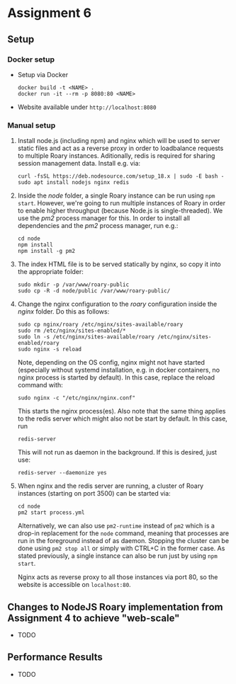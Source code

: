 # Assignment 6

## Setup

### Docker setup
* Setup via Docker

    ```console
    docker build -t <NAME> .
    docker run -it --rm -p 8080:80 <NAME>
    ```
* Website available under `http://localhost:8080`

### Manual setup

1. Install node.js (including npm) and nginx which will be used to server static files and act
as a reverse proxy in order to loadbalance requests to multiple Roary instances. Aditionally,
redis is required for sharing session management data. Install e.g. via:

    ```console
    curl -fsSL https://deb.nodesource.com/setup_18.x | sudo -E bash -
    sudo apt install nodejs nginx redis
    ```

2. Inside the *node* folder, a single Roary instance can be run using `npm start`. However, we're going to run multiple instances of Roary in order to enable higher throughput (because Node.js is single-threaded). We use the *pm2* process manager for this. In order to install all dependencies and the *pm2* process manager, run e.g.:

    ```console
    cd node
    npm install
    npm install -g pm2
    ```

3. The index HTML file is to be served statically by nginx, so copy it into the appropriate folder:

    ```console
    sudo mkdir -p /var/www/roary-public
    sudo cp -R -d node/public /var/www/roary-public/
    ```

4. Change the nginx configuration to the *roary* configuration inside the *nginx* folder. Do this as follows:

    ```console
    sudo cp nginx/roary /etc/nginx/sites-available/roary
    sudo rm /etc/nginx/sites-enabled/*
    sudo ln -s /etc/nginx/sites-available/roary /etc/nginx/sites-enabled/roary
    sudo nginx -s reload
    ```
    
    Note, depending on the OS config, nginx might not have started (especially without
    systemd installation, e.g. in docker containers, no nginx process is started by default).
    In this case, replace the reload command with:
    
    ```console
    sudo nginx -c "/etc/nginx/nginx.conf"
    ```
    
    This starts the nginx process(es). Also note that the same thing applies to the redis
    server which might also not be start by default. In this case, run
    
    ```console
    redis-server
    ```
    
    This will not run as daemon in the background. If this is desired, just use:

    ```console
    redis-server --daemonize yes
    ```

5. When nginx and the redis server are running, a cluster of Roary instances (starting on port 3500) can be started via:

    ```console
    cd node
    pm2 start process.yml
    ```
    
    Alternatively, we can also use `pm2-runtime` instead of `pm2` which is a drop-in replacement
    for the `node` command, meaning that processes are run in the foreground instead of as daemon.
    Stopping the cluster can be done using `pm2 stop all` or simply with CTRL+C in the former case.
    As stated previously, a single instance can also be run just by using `npm start`.
    
    Nginx acts as reverse proxy to all those instances via port 80, so the website is 
    accessible on `localhost:80`.
    
## Changes to NodeJS Roary implementation from Assignment 4 to achieve "web-scale"

* TODO

## Performance Results

* TODO
